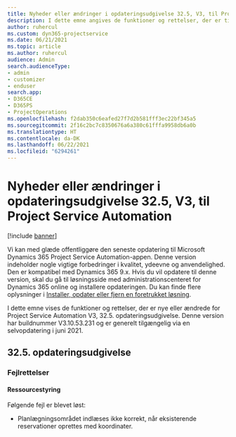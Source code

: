 ```yaml
---
title: Nyheder eller ændringer i opdateringsudgivelse 32.5, V3, til Project Service Automation
description: I dette emne angives de funktioner og rettelser, der er tilgængelige til Project Service Automation, opdateringsudgivelse 32.5, V3.
author: ruhercul
ms.custom: dyn365-projectservice
ms.date: 06/21/2021
ms.topic: article
ms.author: ruhercul
audience: Admin
search.audienceType:
- admin
- customizer
- enduser
search.app:
- D365CE
- D365PS
- ProjectOperations
ms.openlocfilehash: f2dab350c6eafed27f7d2b581fff3ec22bf345a5
ms.sourcegitcommit: 2f16c2bc7c8350676a6a380c61fffa9958db6a0b
ms.translationtype: HT
ms.contentlocale: da-DK
ms.lasthandoff: 06/22/2021
ms.locfileid: "6294261"
---
```

# <a name="whats-new-or-changed-in-project-service-automation-update-release-325-v3"></a>Nyheder eller ændringer i opdateringsudgivelse 32.5, V3, til Project Service Automation

[!include [banner](../includes/psa-now-project-operations.md)]

Vi kan med glæde offentliggøre den seneste opdatering til Microsoft Dynamics 365 Project Service Automation-appen. Denne version indeholder nogle vigtige forbedringer i kvalitet, ydeevne og anvendelighed. Den er kompatibel med Dynamics 365 9.x. Hvis du vil opdatere til denne version, skal du gå til løsningsside med administrationscenteret for Dynamics 365 online og installere opdateringen. Du kan finde flere oplysninger i [Installer, opdater eller fjern en foretrukket løsning](/power-platform/admin/install-remove-preferred-solution).

I dette emne vises de funktioner og rettelser, der er nye eller ændrede for Project Service Automation V3, 32.5. opdateringsudgivelse. Denne version har buildnummer V3.10.53.231 og er generelt tilgængelig via en selvopdatering i juni 2021.

## <a name="update-release-325"></a>32.5. opdateringsudgivelse

### <a name="bug-fixes"></a>Fejlrettelser

#### <a name="resource-management"></a>Ressourcestyring

Følgende fejl er blevet løst:

- Planlægningsområdet indlæses ikke korrekt, når eksisterende reservationer oprettes med koordinater.

